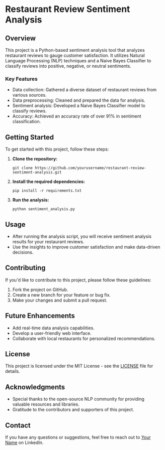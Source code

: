 # Restaurant Review Sentiment Analysis

## Overview

This project is a Python-based sentiment analysis tool that analyzes restaurant reviews to gauge customer satisfaction. It utilizes Natural Language Processing (NLP) techniques and a Naive Bayes Classifier to classify reviews into positive, negative, or neutral sentiments.

### Key Features

- Data collection: Gathered a diverse dataset of restaurant reviews from various sources.
- Data preprocessing: Cleaned and prepared the data for analysis.
- Sentiment analysis: Developed a Naive Bayes Classifier model to classify reviews.
- Accuracy: Achieved an accuracy rate of over 91% in sentiment classification.

## Getting Started

To get started with this project, follow these steps:

1. **Clone the repository:**

    ```
    git clone https://github.com/yourusername/restaurant-review-sentiment-analysis.git
    ```

2. **Install the required dependencies:**

    ```
    pip install -r requirements.txt
    ```

3. **Run the analysis:**

    ```
    python sentiment_analysis.py
    ```

## Usage

- After running the analysis script, you will receive sentiment analysis results for your restaurant reviews.
- Use the insights to improve customer satisfaction and make data-driven decisions.

## Contributing

If you'd like to contribute to this project, please follow these guidelines:

1. Fork the project on GitHub.
2. Create a new branch for your feature or bug fix.
3. Make your changes and submit a pull request.

## Future Enhancements

- Add real-time data analysis capabilities.
- Develop a user-friendly web interface.
- Collaborate with local restaurants for personalized recommendations.

## License

This project is licensed under the MIT License - see the [LICENSE](LICENSE) file for details.

## Acknowledgments

- Special thanks to the open-source NLP community for providing valuable resources and libraries.
- Gratitude to the contributors and supporters of this project.

## Contact

If you have any questions or suggestions, feel free to reach out to [Your Name](https://www.linkedin.com/in/yourname/) on LinkedIn.


